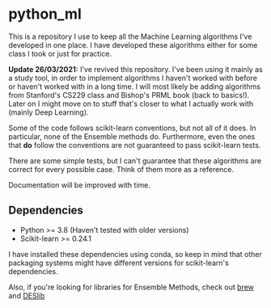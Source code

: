 # python_ml

This is a repository I use to keep all the Machine Learning algorithms I've developed in one place. I have developed these algorithms either for some class I took or just for practice.

**Update 26/03/2021:** I've revived this repository. I've been using it mainly as a study tool, in order to implement algorithms I haven't worked 
with before or haven't worked with in a long time. I will most likely be adding algorithms from Stanford's CS229 class and Bishop's PRML book (back to basics!).
Later on I might move on to stuff that's closer to what I actually work with (mainly Deep Learning).

Some of the code follows scikit-learn conventions, but not all of it does. In particular, none of the Ensemble methods do. Furthermore, even the ones that **do** follow the conventions are not guaranteed to pass scikit-learn tests.

There are some simple tests, but I can't guarantee that these algorithms are correct for every possible case. Think of them more as a reference.

Documentation will be improved with time.

## Dependencies

* Python >= 3.8 (Haven't tested with older versions)
* Scikit-learn >= 0.24.1

I have installed these dependencies using conda, so keep in mind that other packaging systems might have different versions for scikit-learn's dependencies. 

Also, if you're looking for libraries for Ensemble Methods, check out [brew](https://github.com/viisar/brew) and [DESlib](https://github.com/Menelau/DESlib)
